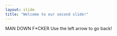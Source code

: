 ```yaml
---
layout: slide
title: "Welcome to our second slide!"
---
```

MAN DOWN F*CKER
Use the left arrow to go back!
